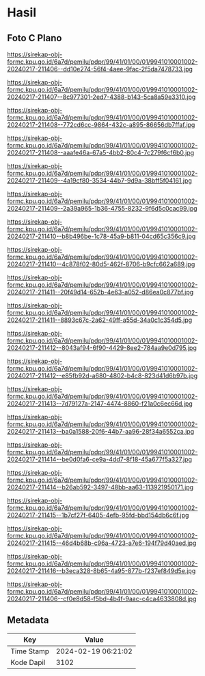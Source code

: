# Hasil

## Foto C Plano

https://sirekap-obj-formc.kpu.go.id/6a7d/pemilu/pdpr/99/41/01/00/01/9941010001002-20240217-211406--dd10e274-56f4-4aee-9fac-2f5da7478733.jpg

https://sirekap-obj-formc.kpu.go.id/6a7d/pemilu/pdpr/99/41/01/00/01/9941010001002-20240217-211407--8c977301-2ed7-4388-b143-5ca8a59e3310.jpg

https://sirekap-obj-formc.kpu.go.id/6a7d/pemilu/pdpr/99/41/01/00/01/9941010001002-20240217-211408--772cd6cc-9864-432c-a895-86656db7ffaf.jpg

https://sirekap-obj-formc.kpu.go.id/6a7d/pemilu/pdpr/99/41/01/00/01/9941010001002-20240217-211408--aaafe46a-67a5-4bb2-80c4-7c279f6cf6b0.jpg

https://sirekap-obj-formc.kpu.go.id/6a7d/pemilu/pdpr/99/41/01/00/01/9941010001002-20240217-211409--4a19cf80-3534-44b7-9d9a-38bff5f04161.jpg

https://sirekap-obj-formc.kpu.go.id/6a7d/pemilu/pdpr/99/41/01/00/01/9941010001002-20240217-211409--2a39a965-1b36-4755-8232-9f6d5c0cac99.jpg

https://sirekap-obj-formc.kpu.go.id/6a7d/pemilu/pdpr/99/41/01/00/01/9941010001002-20240217-211410--b8b496be-1c78-45a9-b811-04cd65c356c9.jpg

https://sirekap-obj-formc.kpu.go.id/6a7d/pemilu/pdpr/99/41/01/00/01/9941010001002-20240217-211410--4c878f02-80d5-462f-8706-b9cfc662a689.jpg

https://sirekap-obj-formc.kpu.go.id/6a7d/pemilu/pdpr/99/41/01/00/01/9941010001002-20240217-211411--20f49d14-652b-4e63-a052-d86ea0c877bf.jpg

https://sirekap-obj-formc.kpu.go.id/6a7d/pemilu/pdpr/99/41/01/00/01/9941010001002-20240217-211411--8893c67c-2a62-49ff-a55d-34a0c1c354d5.jpg

https://sirekap-obj-formc.kpu.go.id/6a7d/pemilu/pdpr/99/41/01/00/01/9941010001002-20240217-211412--8043af94-6f90-4429-8ee2-784aa9e0d795.jpg

https://sirekap-obj-formc.kpu.go.id/6a7d/pemilu/pdpr/99/41/01/00/01/9941010001002-20240217-211412--e85fb92d-a680-4802-b4c8-823d41d6b97b.jpg

https://sirekap-obj-formc.kpu.go.id/6a7d/pemilu/pdpr/99/41/01/00/01/9941010001002-20240217-211413--7d79127a-2147-4474-8860-f21a0c6ec66d.jpg

https://sirekap-obj-formc.kpu.go.id/6a7d/pemilu/pdpr/99/41/01/00/01/9941010001002-20240217-211413--ba0a1588-20f6-44b7-aa96-28f34a6552ca.jpg

https://sirekap-obj-formc.kpu.go.id/6a7d/pemilu/pdpr/99/41/01/00/01/9941010001002-20240217-211414--be0d0fa6-ce9a-4dd7-8f18-45a677f5a327.jpg

https://sirekap-obj-formc.kpu.go.id/6a7d/pemilu/pdpr/99/41/01/00/01/9941010001002-20240217-211414--b26ab592-3497-48bb-aa63-113921950171.jpg

https://sirekap-obj-formc.kpu.go.id/6a7d/pemilu/pdpr/99/41/01/00/01/9941010001002-20240217-211415--1b7cf27f-6405-4efb-95fd-bbd154db6c6f.jpg

https://sirekap-obj-formc.kpu.go.id/6a7d/pemilu/pdpr/99/41/01/00/01/9941010001002-20240217-211415--46d4b68b-c96a-4723-a7e6-194f79d40aed.jpg

https://sirekap-obj-formc.kpu.go.id/6a7d/pemilu/pdpr/99/41/01/00/01/9941010001002-20240217-211416--b3eca328-8b65-4a95-877b-f237ef849d5e.jpg

https://sirekap-obj-formc.kpu.go.id/6a7d/pemilu/pdpr/99/41/01/00/01/9941010001002-20240217-211406--cf0e8d58-f5bd-4b4f-9aac-c4ca4633808d.jpg


## Metadata

| Key        | Value               |
| ---------- | ------------------- |
| Time Stamp | 2024-02-19 06:21:02 |
| Kode Dapil | 3102                |



